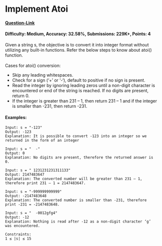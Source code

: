 # Implement Atoi
#### [Question-Link](https://www.geeksforgeeks.org/problems/implement-atoi/1)
#### Difficulty: Medium, Accuracy: 32.58%, Submissions: 229K+, Points: 4

Given a string s, the objective is to convert it into integer format without utilizing any built-in functions. Refer the below steps to know about atoi() function.
<br><br>
Cases for atoi() conversion:

  - Skip any leading whitespaces.
  - Check for a sign (‘+’ or ‘-‘), default to positive if no sign is present.
  - Read the integer by ignoring leading zeros until a non-digit character is encountered or end of the string is reached. If no digits are present, return 0.
  - If the integer is greater than 231 – 1, then return 231 – 1 and if the integer is smaller than -231, then return -231.

#### Examples:
```
Input: s = "-123"
Output: -123
Explanation: It is possible to convert -123 into an integer so we returned in the form of an integer
```
```
Input: s = "  -"
Output: 0
Explanation: No digits are present, therefore the returned answer is 0.
```
```
Input: s = " 1231231231311133"
Output: 2147483647
Explanation: The converted number will be greater than 231 – 1, therefore print 231 – 1 = 2147483647.
```
```
Input: s = "-999999999999"
Output: -2147483648
Explanation: The converted number is smaller than -231, therefore print -231 = -2147483648.
```
```
Input: s = "  -0012gfg4"
Output: -12
Explanation: Nothing is read after -12 as a non-digit character ‘g’ was encountered.
```
```
Constraints:
1 ≤ |s| ≤ 15
```
